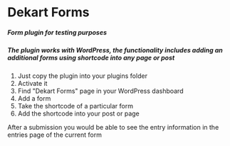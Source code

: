 # Dekart Forms
##### Form plugin for testing purposes
##### The plugin works with WordPress, the functionality includes adding an additional forms using shortcode into any page or post

1. Just copy the plugin into your plugins folder
2. Activate it 
3. Find "Dekart Forms" page in your WordPress dashboard
4. Add a form
5. Take the shortcode of a particular form 
6. Add the shortcode into your post or page

After a submission you would be able to see the entry information in the entries page of the current form
